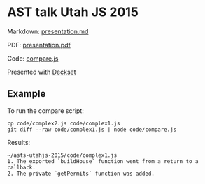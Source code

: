 # AST talk Utah JS 2015


Markdown: [presentation.md](https://github.com/xjamundx/asts-utahjs-2015/blob/master/presentation.md)

PDF: [presentation.pdf](https://github.com/xjamundx/asts-utahjs-2015/blob/master/presentation.pdf)

Code: [compare.js](https://github.com/xjamundx/asts-utahjs-2015/blob/master/code/compare.js)

Presented with [Deckset](http://www.decksetapp.com)


## Example


To run the compare script:

```
cp code/complex2.js code/complex1.js
git diff --raw code/complex1.js | node code/compare.js
```

Results:

```
~/asts-utahjs-2015/code/complex1.js
1. The exported `buildHouse` function went from a return to a callback.
2. The private `getPermits` function was added.
```